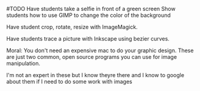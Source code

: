 #TODO
Have students take a selfie in front of a green screen
Show students how to use GIMP to change the color of the background


Have student crop, rotate, resize with ImageMagick. 

Have students trace a picture with Inkscape using bezier curves.


Moral: You don't need an expensive mac to do your graphic design. These are just
two common, open source programs you can use for image manipulation.

I'm not an expert in these but I know theyre there and I know to google about
them if I need to do some work with images
